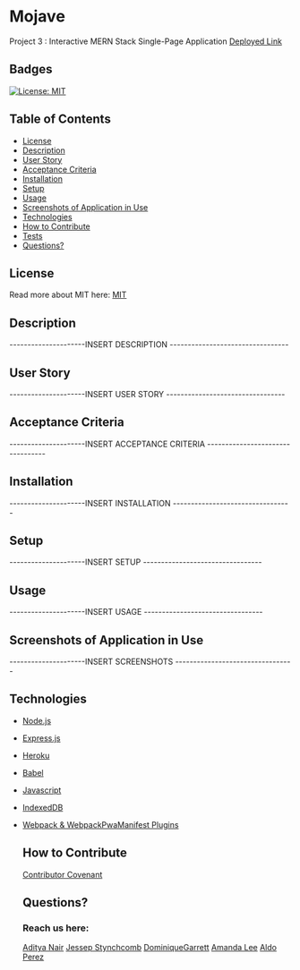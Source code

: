 # Mojave
Project 3 : Interactive MERN Stack Single-Page Application
[Deployed Link](https://mojave-store.herokuapp.com)


## Badges
  [![License: MIT](https://img.shields.io/badge/License-MIT-yellow.svg)](https://opensource.org/licenses/MIT)


## Table of Contents
  * [License](#license)
  * [Description](#description)
  * [User Story](#user-story)
  * [Acceptance Criteria](#user-story)
  * [Installation](#installation)
  * [Setup](#setup)
  * [Usage](#usage)
  * [Screenshots of Application in Use](#screenshots-of-application-in-use)
  * [Technologies](#technologies)
  * [How to Contribute](#how-to-contribute)
  * [Tests](#tests)
  * [Questions?](#questions)


## License
  Read more about MIT here:
  [MIT](https://opensource.org/licenses/MIT)


## Description
---------------------INSERT DESCRIPTION ---------------------------------


## User Story
---------------------INSERT USER STORY ---------------------------------


## Acceptance Criteria 
---------------------INSERT ACCEPTANCE CRITERIA ---------------------------------

## Installation
---------------------INSERT INSTALLATION ---------------------------------


## Setup
---------------------INSERT SETUP ---------------------------------

        
## Usage
---------------------INSERT USAGE ---------------------------------


## Screenshots of Application in Use
---------------------INSERT SCREENSHOTS ---------------------------------


## Technologies
* [Node.js](https://nodejs.org/en/)
* [Express.js](https://expressjs.com)
* [Heroku](https://www.heroku.com)
* [Babel](https://babeljs.io)
* [Javascript](https://developer.mozilla.org/en-US/docs/Web/JavaScript)
* [IndexedDB](https://developer.mozilla.org/en-US/docs/Web/API/IndexedDB_API)
* [Webpack & WebpackPwaManifest Plugins](https://www.npmjs.com/package/webpack-pwa-manifest)


  ## How to Contribute
  [Contributor Covenant](https://www.contributor-covenant.org/)  


  ## Questions?
  ### Reach us here:
  [Aditya Nair](https://github.com/adinair007)
  [Jessep Stynchcomb](https://github.com/1jessep)
  [DominiqueGarrett](https://github.com/DominiqueGarrett)
  [Amanda Lee](https://github.com/Amandagl1)
  [Aldo Perez](https://github.com/Staygold93)  

